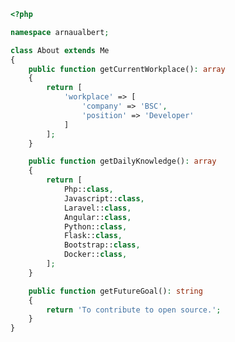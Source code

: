 <!--
**arnaualbert/arnaualbert** is a ✨ _special_ ✨ repository because its `README.md` (this file) appears on your GitHub profile.

Here are some ideas to get you started:

- 🔭 I’m currently working on ...
- 🌱 I’m currently learning ...
- 👯 I’m looking to collaborate on ...
- 🤔 I’m looking for help with ...
- 💬 Ask me about ...
- 📫 How to reach me: ...
- 😄 Pronouns: ...
- ⚡ Fun fact: ...
-->
```php
<?php

namespace arnaualbert;

class About extends Me
{
    public function getCurrentWorkplace(): array
    {
        return [
            'workplace' => [
                'company' => 'BSC',
                'position' => 'Developer'         
            ]
        ];
    }

    public function getDailyKnowledge(): array
    {
        return [
            Php::class,
            Javascript::class,
            Laravel::class,
            Angular::class,
            Python::class,
            Flask::class,
            Bootstrap::class,
            Docker::class,
        ];
    }

    public function getFutureGoal(): string
    {
        return 'To contribute to open source.';
    }
}
```
